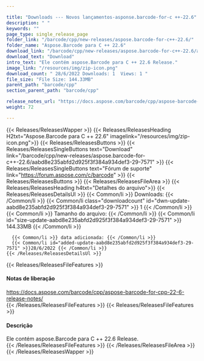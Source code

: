 ```yaml
---

title: "Downloads --- Novos lançamentos-asponse.barcode-for-c ++-22.6"
description: " "
keywords: ""
page_type: single_release_page
folder_link: "/barcode/cpp/new-releases/aspose.barcode-for-c++-22.6/"
folder_name: "Aspose.Barcode para C ++ 22.6"
download_link: "/barcode/cpp/new-releases/aspose.barcode-for-c++-22.6/aabd8e235abfd2d925f3f384a934def3-29-7571"
download_text: "Download"
intro_text: "Ele contém aspose.Barcode para C ++ 22.6 Release."
image_link: "/resources/img/zip-icon.png"
download_count: " 28/6/2022 Downloads: 1  Views: 1 "
file_size: "File Size: 144.33MB"
parent_path: "barcode/cpp"
section_parent_path: "barcode/cpp"

release_notes_url: "https://docs.aspose.com/barcode/cpp/aspose-barcode-for-cpp-22-6-release-notes/"
weight: 72

---
```


{{< Releases/ReleasesWapper >}}
  {{< Releases/ReleasesHeading H2txt="Aspose.Barcode para C ++ 22.6" imagelink="/resources/img/zip-icon.png">}}
  {{< Releases/ReleasesButtons >}}
    {{< Releases/ReleasesSingleButtons text="Download" link="/barcode/cpp/new-releases/aspose.barcode-for-c++-22.6/aabd8e235abfd2d925f3f384a934def3-29-7571" >}}
    {{< Releases/ReleasesSingleButtons text="Fórum de suporte" link="https://forum.aspose.com/c/barcode" >}}
  {{< Releases/ReleasesButtons >}}
  {{< Releases/ReleasesFileArea >}}
    {{< Releases/ReleasesHeading h4txt="Detalhes do arquivo">}}
    {{< Releases/ReleasesDetailsUl >}}
      {{< Common/li >}} Downloads: {{< /Common/li >}}
      {{< Common/li class="downloadcount" id="dwn-update-aabd8e235abfd2d925f3f384a934def3-29-7571" >}} 1 {{< /Common/li >}}
      {{< Common/li >}} Tamanho do arquivo: {{< /Common/li >}}
      {{< Common/li id="size-update-aabd8e235abfd2d925f3f384a934def3-29-7571" >}} 144.33MB {{< /Common/li >}}

      {{< Common/li >}} data adicionada: {{< /Common/li >}}
      {{< Common/li id="added-update-aabd8e235abfd2d925f3f384a934def3-29-7571" >}}28/6/2022 {{< /Common/li >}}
    {{< /Releases/ReleasesDetailsUl >}}

  {{< Releases/ReleasesFileFeatures >}}
      <h4>Notas de liberação</h4><div><a href='https://docs.aspose.com/barcode/cpp/aspose-barcode-for-cpp-22-6-release-notes/'>https://docs.aspose.com/barcode/cpp/aspose-barcode-for-cpp-22-6-release-notes/</a></div>
  {{< /Releases/ReleasesFileFeatures >}}
  {{< Releases/ReleasesFileFeatures >}}
      <h4>Descrição</h4><div class="HTMLDescription">Ele contém aspose.Barcode para C ++ 22.6 Release.</div>
  {{< /Releases/ReleasesFileFeatures >}}
 {{< /Releases/ReleasesFileArea >}}
{{< /Releases/ReleasesWapper >}}


